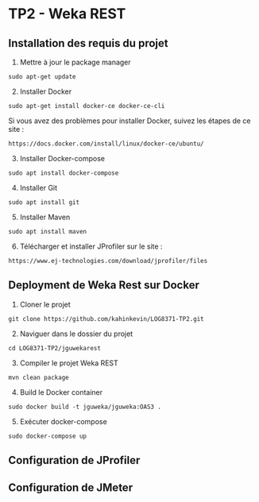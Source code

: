 # TP2 - Weka REST

## Installation des requis du projet

1. Mettre à jour le package manager
```shell
sudo apt-get update
```

2. Installer Docker
```shell
sudo apt-get install docker-ce docker-ce-cli
```

Si vous avez des problèmes pour installer Docker, suivez les étapes de ce site :
```shell
https://docs.docker.com/install/linux/docker-ce/ubuntu/
```

3. Installer Docker-compose
```shell
sudo apt install docker-compose
```

4. Installer Git
```shell
sudo apt install git
```

5. Installer Maven
```shell
sudo apt install maven
```

6. Télécharger et installer JProfiler sur le site :
```shell
https://www.ej-technologies.com/download/jprofiler/files
```

## Deployment de Weka Rest sur Docker

1. Cloner le projet
```shell
git clone https://github.com/kahinkevin/LOG8371-TP2.git
```

2. Naviguer dans le dossier du projet
```shell
cd LOG8371-TP2/jguwekarest
```

3. Compiler le projet Weka REST
```shell
mvn clean package
```

4. Build le Docker container
```shell
sudo docker build -t jguweka/jguweka:OAS3 .
```

5. Exécuter docker-compose
```shell
sudo docker-compose up
```

## Configuration de JProfiler


## Configuration de JMeter


